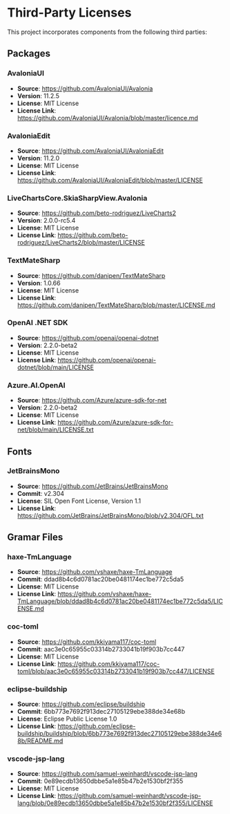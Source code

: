 # Third-Party Licenses

This project incorporates components from the following third parties:

## Packages

### AvaloniaUI

- **Source**: https://github.com/AvaloniaUI/Avalonia
- **Version**: 11.2.5
- **License**: MIT License
- **License Link**: https://github.com/AvaloniaUI/Avalonia/blob/master/licence.md

### AvaloniaEdit

- **Source**: https://github.com/AvaloniaUI/AvaloniaEdit
- **Version**: 11.2.0
- **License**: MIT License
- **License Link**: https://github.com/AvaloniaUI/AvaloniaEdit/blob/master/LICENSE

### LiveChartsCore.SkiaSharpView.Avalonia

- **Source**: https://github.com/beto-rodriguez/LiveCharts2
- **Version**: 2.0.0-rc5.4
- **License**: MIT License
- **License Link**: https://github.com/beto-rodriguez/LiveCharts2/blob/master/LICENSE

### TextMateSharp

- **Source**: https://github.com/danipen/TextMateSharp
- **Version**: 1.0.66
- **License**: MIT License
- **License Link**: https://github.com/danipen/TextMateSharp/blob/master/LICENSE.md

### OpenAI .NET SDK

- **Source**: https://github.com/openai/openai-dotnet
- **Version**: 2.2.0-beta2
- **License**: MIT License
- **License Link**: https://github.com/openai/openai-dotnet/blob/main/LICENSE

### Azure.AI.OpenAI

- **Source**: https://github.com/Azure/azure-sdk-for-net
- **Version**: 2.2.0-beta2
- **License**: MIT License
- **License Link**: https://github.com/Azure/azure-sdk-for-net/blob/main/LICENSE.txt

## Fonts

### JetBrainsMono

- **Source**: https://github.com/JetBrains/JetBrainsMono
- **Commit**: v2.304
- **License**: SIL Open Font License, Version 1.1
- **License Link**: https://github.com/JetBrains/JetBrainsMono/blob/v2.304/OFL.txt

## Gramar Files

### haxe-TmLanguage

- **Source**: https://github.com/vshaxe/haxe-TmLanguage
- **Commit**: ddad8b4c6d0781ac20be0481174ec1be772c5da5
- **License**: MIT License
- **License Link**: https://github.com/vshaxe/haxe-TmLanguage/blob/ddad8b4c6d0781ac20be0481174ec1be772c5da5/LICENSE.md

### coc-toml

- **Source**: https://github.com/kkiyama117/coc-toml
- **Commit**: aac3e0c65955c03314b2733041b19f903b7cc447
- **License**: MIT License
- **License Link**: https://github.com/kkiyama117/coc-toml/blob/aac3e0c65955c03314b2733041b19f903b7cc447/LICENSE

### eclipse-buildship

- **Source**: https://github.com/eclipse/buildship
- **Commit**: 6bb773e7692f913dec27105129ebe388de34e68b
- **License**: Eclipse Public License 1.0
- **License Link**: https://github.com/eclipse-buildship/buildship/blob/6bb773e7692f913dec27105129ebe388de34e68b/README.md

### vscode-jsp-lang

- **Source**: https://github.com/samuel-weinhardt/vscode-jsp-lang
- **Commit**: 0e89ecdb13650dbbe5a1e85b47b2e1530bf2f355
- **License**: MIT License
- **License Link**: https://github.com/samuel-weinhardt/vscode-jsp-lang/blob/0e89ecdb13650dbbe5a1e85b47b2e1530bf2f355/LICENSE
